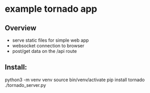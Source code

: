 # example tornado app 

## Overview
- serve static files for simple web app
- websocket connection to browser  
- post/get data on the /api route

## Install: 
python3 -m venv venv 
source bin/venv/activate
pip install tornado
./tornado_server.py 

